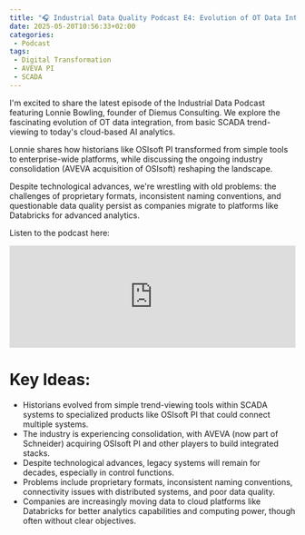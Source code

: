 ```yaml
---
title: "🎧 Industrial Data Quality Podcast E4: Evolution of OT Data Integration with Lonnie Bowling"
date: 2025-05-20T10:56:33+02:00
categories: 
 - Podcast
tags: 
 - Digital Transformation
 - AVEVA PI
 - SCADA
---
```


I'm excited to share the latest episode of the Industrial Data Podcast featuring Lonnie Bowling, founder of Diemus Consulting. We explore the fascinating evolution of OT data integration, from basic SCADA trend-viewing to today's cloud-based AI analytics.

Lonnie shares how historians like OSIsoft PI transformed from simple tools to enterprise-wide platforms, while discussing the ongoing industry consolidation (AVEVA acquisition of OSIsoft) reshaping the landscape.

Despite technological advances, we're wrestling with old problems: the challenges of proprietary formats, inconsistent naming conventions, and questionable data quality persist as companies migrate to platforms like Databricks for advanced analytics.

Listen to the podcast here:

<iframe width="100%" height="180" frameborder="no" scrolling="no" seamless="" src="https://share.transistor.fm/e/7c15c210"></iframe>

# Key Ideas:

* Historians evolved from simple trend-viewing tools within SCADA systems to specialized products like OSIsoft PI that could connect multiple systems. 
* The industry is experiencing consolidation, with AVEVA (now part of Schneider) acquiring OSIsoft PI and other players to build integrated stacks. 
* Despite technological advances, legacy systems will remain for decades, especially in control functions. 
* Problems include proprietary formats, inconsistent naming conventions, connectivity issues with distributed systems, and poor data quality. 
* Companies are increasingly moving data to cloud platforms like Databricks for better analytics capabilities and computing power, though often without clear objectives.